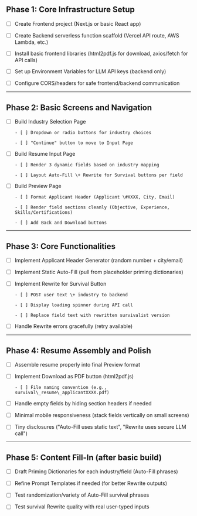 ## **Phase 1: Core Infrastructure Setup**

- [ ] Create Frontend project (Next.js or basic React app)

- [ ] Create Backend serverless function scaffold (Vercel API route, AWS Lambda, etc.)

- [ ] Install basic frontend libraries (html2pdf.js for download, axios/fetch for API calls)

- [ ] Set up Environment Variables for LLM API keys (backend only)

- [ ] Configure CORS/headers for safe frontend/backend communication

---

## **Phase 2: Basic Screens and Navigation**

- [ ] Build Industry Selection Page

      - [ ] Dropdown or radio buttons for industry choices

      - [ ] "Continue" button to move to Input Page

- [ ] Build Resume Input Page

      - [ ] Render 3 dynamic fields based on industry mapping

      - [ ] Layout Auto-Fill \+ Rewrite for Survival buttons per field

- [ ] Build Preview Page

      - [ ] Format Applicant Header (Applicant \#XXXX, City, Email)

      - [ ] Render field sections cleanly (Objective, Experience, Skills/Certifications)

      - [ ] Add Back and Download buttons

---

##  **Phase 3: Core Functionalities**

- [ ] Implement Applicant Header Generator (random number \+ city/email)

- [ ] Implement Static Auto-Fill (pull from placeholder priming dictionaries)

- [ ] Implement Rewrite for Survival Button

      - [ ] POST user text \+ industry to backend

      - [ ] Display loading spinner during API call

      - [ ] Replace field text with rewritten survivalist version

- [ ] Handle Rewrite errors gracefully (retry available)

---

## **Phase 4: Resume Assembly and Polish**

- [ ] Assemble resume properly into final Preview format

- [ ] Implement Download as PDF button (html2pdf.js)

      - [ ] File naming convention (e.g., survival\_resume\_applicantXXXX.pdf)

- [ ] Handle empty fields by hiding section headers if needed

- [ ] Minimal mobile responsiveness (stack fields vertically on small screens)

- [ ] Tiny disclosures ("Auto-Fill uses static text", "Rewrite uses secure LLM call")

---

## **Phase 5: Content Fill-In (after basic build)**

- [ ] Draft Priming Dictionaries for each industry/field (Auto-Fill phrases)

- [ ] Refine Prompt Templates if needed (for better Rewrite outputs)

- [ ] Test randomization/variety of Auto-Fill survival phrases

- [ ] Test survival Rewrite quality with real user-typed inputs

